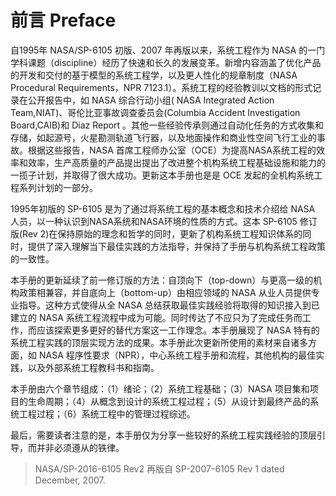 # 前言 Preface

自1995年 NASA/SP-6105 初版、2007 年再版以来，系统工程作为 NASA 的一门学科课题（discipline）经历了快速和长久的发展变革。新增内容涵盖了优化产品的开发和交付的基于模型的系统工程学，以及更人性化的规章制度（NASA Procedural  Requirements，NPR 7123.1）。系统工程的经验教训以文档的形式记录在公开报告中，如 NASA 综合行动小组( NASA  Integrated  Action  Team,NIAT)、哥伦比亚事故调查委员会(Columbia Accident Investigation Board,CAIB)和 Diaz Report 。其他一些经验传承则通过自动化任务的方式收集和存储，如起源号，火星勘测轨道飞行器，以及地面操作和商业性空间飞行工业的事故。根据这些报告，NASA 首席工程师办公室（OCE）为提高NASA系统工程的效率和效率，生产高质量的产品提出提出了改进整个机构系统工程基础设施和能力的一揽子计划，并取得了很大成功。更新这本手册也是是 OCE 发起的全机构系统工程系列计划的一部分。

1995年初版的 SP-6105 是为了通过将系统工程的基本概念和技术介绍给 NASA 人员，以一种认识到NASA系统和NASA环境的性质的方式。这本 SP-6105 修订版(Rev 2)在保持原始的理念和哲学的同时，更新了机构系统工程知识体系的同时，提供了深入理解当下最佳实践的方法指导，并保持了手册与机构系统工程政策的一致性。

本手册的更新延续了前一修订版的方法：自顶向下（top-down）与更高一级的机构政策相兼容，并自底向上（bottom-up）由相应领域的 NASA 从业人员提供专业指导。这种方式使得从全 NASA 总结获取最佳实践经验将取得的知识接入到已建立的 NASA 系统工程流程中成为可能。同时传达了不应只为了完成任务而工作，而应该探索更多更好的替代方案这一工作理念。本手册展现了 NASA 特有的系统工程实践的顶层实现方法的成果。本手册此次更新所使用的素材来自诸多方面，如 NASA 程序性要求（NPR），中心系统工程手册和流程，其他机构的最佳实践，以及外部系统工程教科书和指南。

本手册由六个章节组成：（1）绪论；（2）系统工程基础；（3）NASA 项目集和项目的生命周期；（4）从概念到设计的系统工程过程；（5）从设计到最终产品的系统工程过程；（6）系统工程中的管理过程综述。

最后，需要读者注意的是，本手册仅为分享一些较好的系统工程实践经验的顶层引导，而并非必须遵从的铁律。

>NASA/SP-2016-6105 Rev2 再版自 SP-2007-6105 Rev 1 dated December, 2007.
